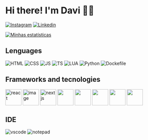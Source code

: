 # Hi there! I'm Davi 👋👋
[![Instagram](https://img.shields.io/badge/Instagram-E4405F?style=for-the-badge&logo=instagram&logoColor=white)](https://www.instagram.com/xpudding736/)
[![Linkedin](https://img.shields.io/badge/LinkedIn-0077B5?style=for-the-badge&logo=linkedin&logoColor=white)](https://www.linkedin.com/in/davi-dos-santos-passos-b80089317/)


[![Minhas estatísticas](https://github-readme-stats-nine-xi.vercel.app/api?username=pessoa736&show_icons=true)](https://github.com/anuraghazra/github-readme-stats)

## Lenguages
 ![HTML](https://img.shields.io/badge/HTML5-E34F26?style=for-the-badge&logo=html5&logoColor=white)
 ![CSS](https://img.shields.io/badge/CSS3-1572B6?style=for-the-badge&logo=css&logoColor=white)
 ![JS](https://img.shields.io/badge/JavaScript-F7DF1E?style=for-the-badge&logo=javascript&logoColor=black)
 ![TS](https://img.shields.io/badge/TypeScript-1572B6?style=for-the-badge&logo=typescript&logoColor=white)
 ![LUA](https://img.shields.io/badge/Lua-200099?style=for-the-badge&logo=lua&logoColor=white)
 ![Python](https://img.shields.io/badge/python-339944?style=for-the-badge&logo=lua&logoColor=white)
 ![Dockefile](https://img.shields.io/badge/Dockerfile-1572B6?style=for-the-badge&logo=docker&logoColor=white)
 
## Frameworks and tecnologies
<div display="flex" style="gap: 5px; justify-content: center;">
        <img alt="react" src="https://github.com/user-attachments/assets/f8f8ccf0-1716-439b-87ac-b9523896f58f" style="width: 50px" />
        <img alt="image" src="https://github.com/user-attachments/assets/5ac8438b-7f4f-4a35-95de-24de7cdb5b0b" style="width: 50px" />
        <img src="https://avatars.githubusercontent.com/u/126103961?v=4" alt="nextjs" style="height: 50px" />
        <img src="https://git-scm.com/images/logo@2x.png" style="height: 50px" />
        <img src="https://avatars.githubusercontent.com/u/6078720?v=4" style="height: 50px" />
        <img src="https://avatars.githubusercontent.com/u/9950313?&v=4" style="height: 50px" />
        <img src="https://avatars.githubusercontent.com/u/54212428?" style="height: 50px" />
        <img src="https://jwt.io/_next/image?url=%2F_next%2Fstatic%2Fmedia%2Fjwt-flower.f20616b0.png&w=1920&q=75" style="height: 50px" />
        
</div>

## IDE
  ![vscode](https://img.shields.io/badge/VScode-5C2D91?style=for-the-badge&logo=vscode&logoColor=white)
  ![notepad](https://img.shields.io/badge/notepad++-339944?style=for-the-badge&logo=vscode&logoColor=white)
  
